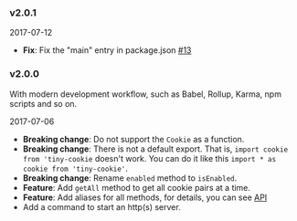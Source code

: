 ### v2.0.1

2017-07-12

- **Fix**: Fix the "main" entry in package.json [#13](https://github.com/Alex1990/tiny-cookie/issues/13)

### v2.0.0

With modern development workflow, such as Babel, Rollup, Karma, npm scripts and so on.

2017-07-06

- **Breaking change**: Do not support the `Cookie` as a function.
- **Breaking change**: There is not a default export. That is, `import cookie from 'tiny-cookie` doesn't work. You can do it like this `import * as cookie from 'tiny-cookie'`.
- **Breaking change**: Rename `enabled` method to `isEnabled`.
- **Feature**: Add `getAll` method to get all cookie pairs at a time.
- **Feature**: Add aliases for all methods, for details, you can see [API](https://github.com/Alex1990/tiny-cookie#apis)
- Add a command to start an http(s) server.
